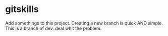 # gitskills
Add somethings to this project.
Creating a new branch is quick AND simple.
This is a branch of dev.
deal whit the problem.
